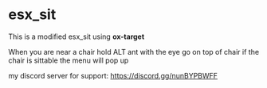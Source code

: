 # esx_sit
This is a modified esx_sit using **ox-target**

When you are near a chair hold ALT ant with the eye go on top of chair if the chair is sittable the menu will pop up

my discord server for support: https://discord.gg/nunBYPBWFF
